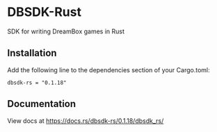 # DBSDK-Rust
SDK for writing DreamBox games in Rust

## Installation
Add the following line to the dependencies section of your Cargo.toml:

```
dbsdk-rs = "0.1.18"
```

## Documentation
View docs at https://docs.rs/dbsdk-rs/0.1.18/dbsdk_rs/